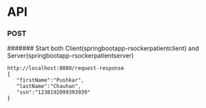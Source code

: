  # API
 
 ### POST 
 
 ####### Start both Client(springbootapp-rsockerpatientclient) and Server(springbootapp-rsockerpatientserver)
 ```
http://localhost:8080/request-response
{
	"firstName":"Pushkar",
	"lastName":"Chauhan",
	"ssn":"1238192099393939"
} 
 ```
 
 